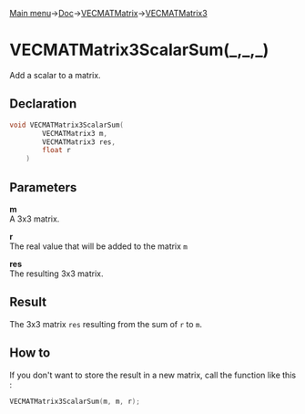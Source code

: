 [Main menu](../../../../Readme.md)->[Doc](../../../VECMATKit.md)->[VECMATMatrix](../../VECMATMatrix.md)->[VECMATMatrix3](../../VECMATMatrix3.md)

# VECMATMatrix3ScalarSum(\_,\_,\_)
Add a scalar to a matrix.

## **Declaration**
```C
void VECMATMatrix3ScalarSum(
		VECMATMatrix3 m,
		VECMATMatrix3 res,
		float r
	)
```


## **Parameters**
**m**  
A 3x3 matrix.

**r**  
The real value that will be added to the matrix `m`

**res**  
The resulting 3x3 matrix.


## **Result**
The 3x3 matrix `res` resulting from the sum of `r` to `m`.

## How to
If you don't want to store the result in a new matrix, call the function like this :

```C
VECMATMatrix3ScalarSum(m, m, r);
```
